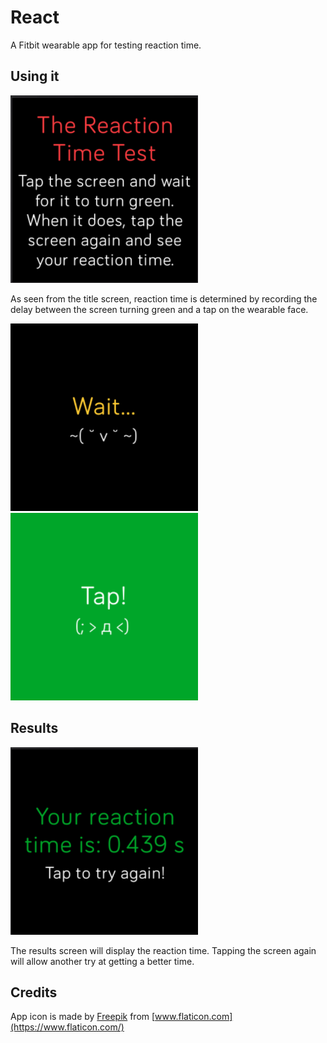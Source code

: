 # React
A Fitbit wearable app for testing reaction time.

## Using it
![alt text](https://github.com/willakong/fitbit-react/blob/master/screenshots/versa/main.png "Main title screen")

As seen from the title screen, reaction time is determined by recording the delay between the screen turning green and a tap on the wearable face.

![alt text](https://github.com/willakong/fitbit-react/blob/master/screenshots/versa/wait.png "Wait screen")
![alt text](https://github.com/willakong/fitbit-react/blob/master/screenshots/versa/tap.png "Tap screen")

## Results
![alt text](https://github.com/willakong/fitbit-react/blob/master/screenshots/versa/results.png "Results screen")

The results screen will display the reaction time. Tapping the screen again will allow another try at getting a better time.

## Credits
App icon is made by [Freepik](https://www.freepik.com/) from [www.flaticon.com](https://www.flaticon.com/)
